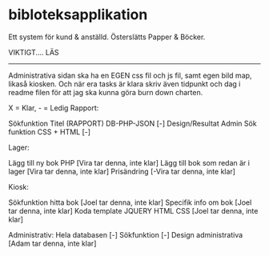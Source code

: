 bibloteksapplikation
====================

Ett system för kund &amp; anställd. Österslätts Papper &amp; Böcker. 

VIKTIGT.... LÄS
_________________
Administrativa sidan ska ha en EGEN css fil och js fil, samt egen bild map, likaså kiosken. Och när era tasks är klara skriv även tidpunkt och dag i readme filen för att jag ska kunna göra burn down charten. 




 X = Klar, - = Ledig
Rapport:

Sökfunktion Titel (RAPPORT) DB-PHP-JSON [-]
Design/Resultat Admin Sök funktion CSS + HTML [-]


Lager:

Lägg till ny bok PHP [Vira tar denna, inte klar]
Lägg till bok som redan är i lager [Vira tar denna, inte klar]
Prisändring [-Vira tar denna, inte klar]

Kiosk:

Sökfunktion hitta bok [Joel tar denna, inte klar]
Specifik info om bok [Joel tar denna, inte klar]
Koda template JQUERY HTML CSS [Joel tar denna, inte klar]

Administrativ:
Hela databasen [-]
Sökfunktion [-]
Design administrativa [Adam tar denna, inte klar]
